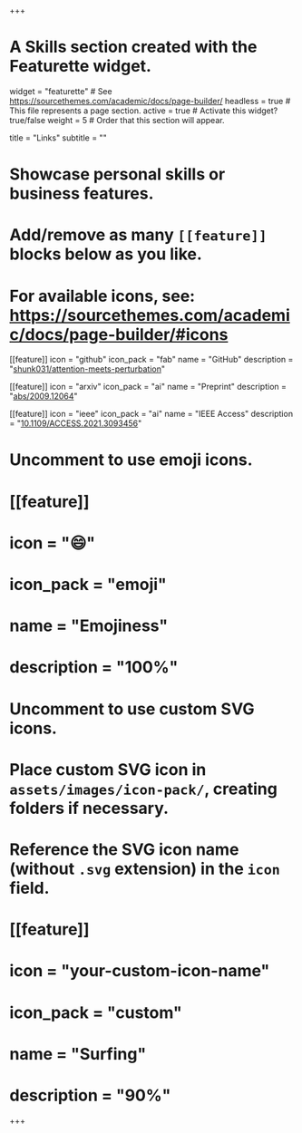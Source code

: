 +++
# A Skills section created with the Featurette widget.
widget = "featurette"  # See https://sourcethemes.com/academic/docs/page-builder/
headless = true  # This file represents a page section.
active = true  # Activate this widget? true/false
weight = 5  # Order that this section will appear.

title = "Links"
subtitle = ""

# Showcase personal skills or business features.
# 
# Add/remove as many `[[feature]]` blocks below as you like.
# 
# For available icons, see: https://sourcethemes.com/academic/docs/page-builder/#icons

[[feature]]
  icon = "github"
  icon_pack = "fab"
  name = "GitHub"
  description = "[shunk031/attention-meets-perturbation](https://github.com/shunk031/attention-meets-perturbation)"
  
[[feature]]
  icon = "arxiv"
  icon_pack = "ai"
  name = "Preprint"
  description = "[abs/2009.12064](https://arxiv.org/abs/2009.12064)"

[[feature]]
  icon = "ieee"
  icon_pack = "ai"
  name = "IEEE Access"
  description = "[10.1109/ACCESS.2021.3093456](https://doi.org/10.1109/ACCESS.2021.3093456)"

# Uncomment to use emoji icons.
# [[feature]]
#  icon = ":smile:"
#  icon_pack = "emoji"
#  name = "Emojiness"
#  description = "100%"  

# Uncomment to use custom SVG icons.
# Place custom SVG icon in `assets/images/icon-pack/`, creating folders if necessary.
# Reference the SVG icon name (without `.svg` extension) in the `icon` field.
# [[feature]]
#  icon = "your-custom-icon-name"
#  icon_pack = "custom"
#  name = "Surfing"
#  description = "90%"

+++
